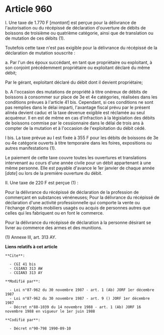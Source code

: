# Article 960

I. Une taxe de 1.770 F [*montant*] est perçue pour la délivrance de l'autorisation ou du récépissé de déclaration d'ouverture
de débits de boissons de troisième ou quatrième catégorie, ainsi que de translation ou de mutation de ces débits (1).

Toutefois cette taxe n'est pas exigible pour la délivrance du récépissé de la déclaration de mutation souscrite :

a. Par l'un des  époux succédant, en tant que propriétaire ou exploitant, à son conjoint précédemment propriétaire ou
exploitant déclaré du même débit;

Par le gérant, exploitant déclaré du débit dont il devient propriétaire;

b. A l'occasion des mutations de propriété à titre onéreux de débits de boissons à consommer sur place de 3e et 4e
catégories, réalisées dans les conditions prévues à l'article 41 bis. Cependant, si ces conditions ne sont pas remplies dans
le délai imparti, l'avantage fiscal prévu par le présent alinéa devient caduc et la taxe devenue exigible est réclamée au
seul acquéreur. Il en est de même en cas d'infraction à la législation des débits de boissons commise par le cessionnaire
dans le délai de trois ans à compter de la mutation et à l'occasion de l'exploitation du débit cédé.

I bis. La taxe prévue au I est fixée à 355 F pour les débits de boissons de 3e ou 4e catégorie ouverts à titre temporaire
dans les foires, expositions ou autres manifestations (1).

Le paiement de cette taxe couvre toutes les ouvertures et translations intervenant au cours d'une année civile pour un débit
appartenant à une même personne. Elle est payable d'avance le 1er janvier de chaque année [*date*] ou lors de la première
ouverture du débit.

II. Une taxe de 220 F est perçue (1) :

Pour la délivrance du récépissé de déclaration de la profession de commerçant en substances vénéneuses;    Pour la délivrance
du récépissé de déclaration d'une activité professionnelle qui comporte la vente ou l'échange d'objets mobiliers usagés ou
acquis de personnes autres que celles qui les fabriquent ou en font le commerce.

Pour la délivrance du récépissé de déclaration à la personne désirant se livrer au commerce des armes et des munitions.

(1)  Annexe III, art. 313 AY.

**Liens relatifs à cet article**

	**Cite**:

	  - CGI 41 bis
	  - CGIAN3 313 AW
	  - CGIAN3 313 AY

	**Modifié par**:

	  - Loi n°87-962 du 30 novembre 1987 - art. 1 (Ab) JORF 1er décembre 1987
	  - Loi n°87-962 du 30 novembre 1987 - art. 9 () JORF 1er décembre 1987
	  - Décret n°88-1039 du 14 novembre 1988 - art. 1 (Ab) JORF 16 novembre 1988 en vigueur le 1er juin 1988

	**Codifié par**:

	  - Décret n°90-798 1990-09-10
